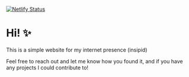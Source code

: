 [![Netlify Status](https://api.netlify.com/api/v1/badges/bf3124cd-fb54-4bf5-9e82-c6edeb8d727b/deploy-status)](https://app.netlify.com/sites/wonderful-bartik-db7a1f/deploys)

# Hi! ✨

This is a simple website for my internet presence (insipid)

Feel free to reach out and let me know how you found it, and if you have any projects I could contribute to!
